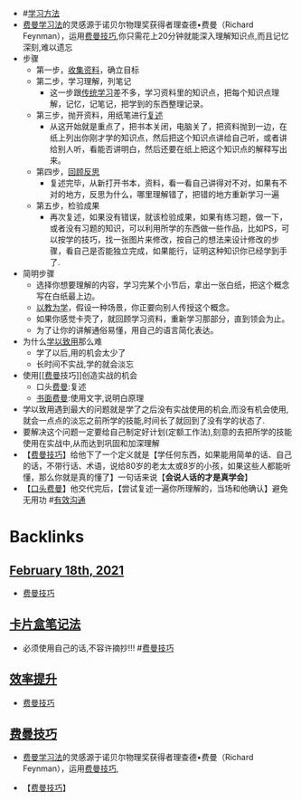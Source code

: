 - #[学习方法](<学习方法.md>)
- [费曼学习法](<费曼学习法.md>)的灵感源于诺贝尔物理奖获得者理查德•费曼（Richard Feynman），运用[费曼技巧](<费曼技巧.md>),你只需花上20分钟就能深入理解知识点,而且记忆深刻,难以遗忘
- 步骤
    - 第一步，[收集资料](<收集资料.md>)，确立目标
    - 第二步，学习理解，列笔记
        - 这一步跟[传统学习](<传统学习.md>)差不多，学习资料里的知识点，把每个知识点理解，记忆，记笔记，把学到的东西整理记录。
    - 第三步，抛开资料，用纸笔进行[复述](<复述.md>)
        - 从这开始就是重点了，把书本关闭，电脑关了，把资料抛到一边，在纸上列出你刚才学的知识点，然后把这个知识点讲给自己听，或者讲给别人听，看能否讲明白，然后还要在纸上把这个知识点的解释写出来。
    - 第四步，[回顾](<回顾.md>)[反思](<反思.md>)
        - 复述完毕，从新打开书本，资料，看一看自己讲得对不对，如果有不对的地方，反思为什么，哪里理解错了，把错的地方重新学习一遍
    - 第五步，检验成果
        - 再次复述，如果没有错误，就该检验成果，如果有练习题，做一下，或者没有习题的知识，可以利用所学的东西做一些作品，比如PS，可以按学的技巧，找一张图片来修改，按自己的想法来设计修改的步骤，看自己是否能独立完成，如果能行，证明这种知识你已经学到手了.
- 简明步骤
    - 选择你想要理解的内容，学习完某个小节后，拿出一张白纸，把这个概念写在白纸最上边。
    - [以教为学](<以教为学.md>)，假设一种场景，你正要向别人传授这个概念。
    - 如果你感觉卡壳了，就回顾学习资料，重新学习那部分，直到领会为止。
    - 为了让你的讲解通俗易懂，用自己的语言简化表达。
- 为什么[学以致用](<学以致用.md>)那么难
    - 学了以后,用的机会太少了
    - 长时间不实战,学的就会淡忘
- 使用[[[费曼](<[[费曼.md>)技巧]]创造实战的机会
    - 口头[费曼](<费曼.md>):复述
    - [书面费曼](<书面费曼.md>):使用文字,说明白原理
- 学以致用遇到最大的问题就是学了之后没有实战使用的机会,而没有机会使用,就会一点点的淡忘之前所学的技能,时间长了就回到了没有学的状态了.
- 要解决这个问题一定要给自己制定好计划(定额工作法),刻意的去把所学的技能使用在实战中,从而达到巩固和加深理解
- 【[费曼技巧](<费曼技巧.md>)】给他下了一个定义就是【学任何东西，如果能用简单的话、自己的话，不带行话、术语，说给80岁的老太太或8岁的小孩，如果这些人都能听懂，那么你就是真的懂了】一句话来说【**会说人话的才是真学会**】
- 【[口头费曼](<口头费曼.md>)】他交代完后，【尝试复述一遍你所理解的，当场和他确认】避免无用功 #[有效沟通](<有效沟通.md>)

# Backlinks
## [February 18th, 2021](<February 18th, 2021.md>)
- [费曼技巧](<费曼技巧.md>)

## [卡片盒笔记法](<卡片盒笔记法.md>)
- 必须使用自己的话,不容许摘抄!!! #[费曼技巧](<费曼技巧.md>)

## [效率提升](<效率提升.md>)
- [费曼技巧](<费曼技巧.md>)

## [费曼技巧](<费曼技巧.md>)
- [费曼学习法](<费曼学习法.md>)的灵感源于诺贝尔物理奖获得者理查德•费曼（Richard Feynman），运用[费曼技巧](<费曼技巧.md>),

- 【[费曼技巧](<费曼技巧.md>)】

